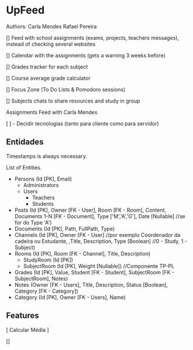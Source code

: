 # UpFeed
 
Authors:
    Carla Mendes
	Rafael Pereira

[] Feed with school assignments (exams, projects, teachers messages), instead of checking several websites

[] Calendar with the assignments (gets a warning 3 weeks before)

[] Grades tracker for each subject 

[] Course average grade calculator

[] Focus Zone (To Do Lists & Pomodoro sessions)

[] Subjects chats to share resources and study in group

Assignments Feed with Carla Mendes

[ ] - Decidir tecnologias (tanto para cliente como para servidor)

## Entidades

Timestamps is always necessary.

List of Entities.

- Persons (Id [PK], Email)
  - Administrators
  - Users
    - Teachers
    - Students
- Posts (Id [PK], Owner [FK - User], Room [FK - Room], Content, Documents 1-N [FK - Document], Type ['M','A','G'], Date [Nullable] //se for do Type 'A')
- Documents (Id [PK], Path, FullPath, Type)
- Channels (Id [PK], Owner [FK - User] //por exemplo Coordenador da cadeira ou Estudante, ,Title, Description, Type [Boolean] //0 - Study, 1 - Subject)
- Rooms (Id [PK], Room [FK - Channel], Title, Description)
  - StudyRoom (Id [PK])
  - SubjectRoom (Id [PK], Weight [Nullable]) //Componente TP-PL
- Grades (Id [PK], Value, Student [FK - Student], SubjectRoom [FK - SubjectRoom], Notes)
- Notes (Owner [FK - Users], Title, Description, Status [Boolean], Category [FK - Category])
- Category (Id [PK], Owner [FK - Users], Name)

## Features

[ Calcular Média ]

[]
